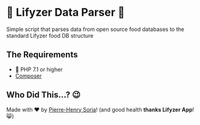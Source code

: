 # 🍏 Lifyzer Data Parser 🍓

Simple script that parses data from open source food databases to the standard Lifyzer food DB structure


## The Requirements

* 🐘 PHP 7.1 or higher
* [Composer](https://getcomposer.org)


## Who Did This...? 😉

Made with ❤️ by [Pierre-Henry Soria](http://ph7.me)! (and good health **thanks Lifyzer App**! 😸)
